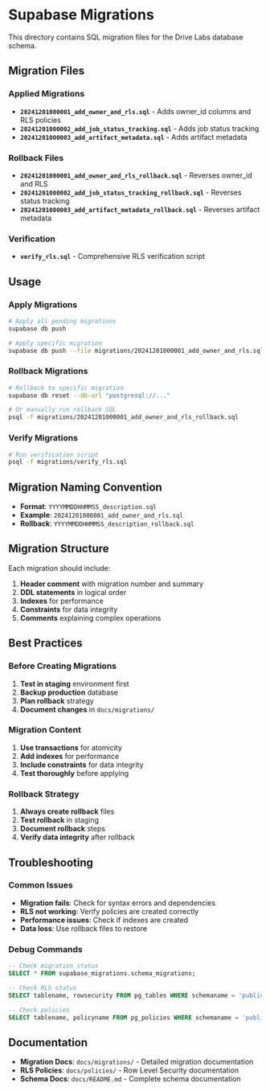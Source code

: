# Supabase Migrations

This directory contains SQL migration files for the Drive Labs database schema.

## Migration Files

### Applied Migrations
- **`20241201000001_add_owner_and_rls.sql`** - Adds owner_id columns and RLS policies
- **`20241201000002_add_job_status_tracking.sql`** - Adds job status tracking
- **`20241201000003_add_artifact_metadata.sql`** - Adds artifact metadata

### Rollback Files
- **`20241201000001_add_owner_and_rls_rollback.sql`** - Reverses owner_id and RLS
- **`20241201000002_add_job_status_tracking_rollback.sql`** - Reverses status tracking
- **`20241201000003_add_artifact_metadata_rollback.sql`** - Reverses artifact metadata

### Verification
- **`verify_rls.sql`** - Comprehensive RLS verification script

## Usage

### Apply Migrations
```bash
# Apply all pending migrations
supabase db push

# Apply specific migration
supabase db push --file migrations/20241201000001_add_owner_and_rls.sql
```

### Rollback Migrations
```bash
# Rollback to specific migration
supabase db reset --db-url "postgresql://..."

# Or manually run rollback SQL
psql -f migrations/20241201000001_add_owner_and_rls_rollback.sql
```

### Verify Migrations
```bash
# Run verification script
psql -f migrations/verify_rls.sql
```

## Migration Naming Convention

- **Format**: `YYYYMMDDHHMMSS_description.sql`
- **Example**: `20241201000001_add_owner_and_rls.sql`
- **Rollback**: `YYYYMMDDHHMMSS_description_rollback.sql`

## Migration Structure

Each migration should include:
1. **Header comment** with migration number and summary
2. **DDL statements** in logical order
3. **Indexes** for performance
4. **Constraints** for data integrity
5. **Comments** explaining complex operations

## Best Practices

### Before Creating Migrations
1. **Test in staging** environment first
2. **Backup production** database
3. **Plan rollback** strategy
4. **Document changes** in `docs/migrations/`

### Migration Content
1. **Use transactions** for atomicity
2. **Add indexes** for performance
3. **Include constraints** for data integrity
4. **Test thoroughly** before applying

### Rollback Strategy
1. **Always create rollback** files
2. **Test rollback** in staging
3. **Document rollback** steps
4. **Verify data integrity** after rollback

## Troubleshooting

### Common Issues
- **Migration fails**: Check for syntax errors and dependencies
- **RLS not working**: Verify policies are created correctly
- **Performance issues**: Check if indexes are created
- **Data loss**: Use rollback files to restore

### Debug Commands
```sql
-- Check migration status
SELECT * FROM supabase_migrations.schema_migrations;

-- Check RLS status
SELECT tablename, rowsecurity FROM pg_tables WHERE schemaname = 'public';

-- Check policies
SELECT tablename, policyname FROM pg_policies WHERE schemaname = 'public';
```

## Documentation

- **Migration Docs**: `docs/migrations/` - Detailed migration documentation
- **RLS Policies**: `docs/policies/` - Row Level Security documentation
- **Schema Docs**: `docs/README.md` - Complete schema documentation
